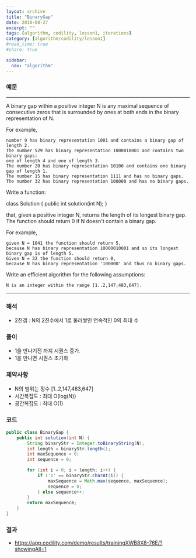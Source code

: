 ```yaml
---
layout: archive
title: "BinaryGap"
date: 2018-08-27
excerpt: ""
tags: [algorithm, codility, lesson1, iterations]
category: [algorithm/codility/lesson1]
#read_time: true
#share: true

sidebar:
  nav: "algorithm"
---
```


### 예문 
* * *
A binary gap within a positive integer N is any maximal sequence of consecutive zeros that is surrounded by ones at both ends in the binary representation of N.

For example, 
```
number 9 has binary representation 1001 and contains a binary gap of length 2. 
The number 529 has binary representation 1000010001 and contains two binary gaps: 
one of length 4 and one of length 3. 
The number 20 has binary representation 10100 and contains one binary gap of length 1. 
The number 15 has binary representation 1111 and has no binary gaps. 
The number 32 has binary representation 100000 and has no binary gaps.
```
Write a function:

class Solution { public int solution(int N); }

that, given a positive integer N, returns the length of its longest binary gap. The function should return 0 if N doesn't contain a binary gap.

For example, 
```
given N = 1041 the function should return 5, 
because N has binary representation 10000010001 and so its longest binary gap is of length 5. 
Given N = 32 the function should return 0, 
because N has binary representation '100000' and thus no binary gaps.
```

Write an efficient algorithm for the following assumptions:
```
N is an integer within the range [1..2,147,483,647].
```
* * *

### 해석
* 2진갭 : N의 2진수에서 1로 둘러쌓인 연속적인 0의 최대 수

### 풀이
* 1을 만나기전 까지 시퀀스 증가.
* 1을 만나면 시퀀스 초기화

### 제약사항
* N의 범위는 정수 [1..2,147,483,647]
* 시간복잡도 : 최대 O(log(N))
* 공간복잡도 : 최대 O(1)

### 코드
``` java
public class BinaryGap {
    public int solution(int N) {
        String binaryStr = Integer.toBinaryString(N);
        int length = binaryStr.length();
        int maxSequence = 0;
        int sequence = 0;

        for (int i = 0; i < length; i++) {
            if ('1' == binaryStr.charAt(i)) {
                maxSequence = Math.max(sequence, maxSequence);
                sequence = 0;
            } else sequence++;
        }
        return maxSequence;
    }
}
```

### 결과
* https://app.codility.com/demo/results/trainingXWB8X8-76E/?showingAll=1